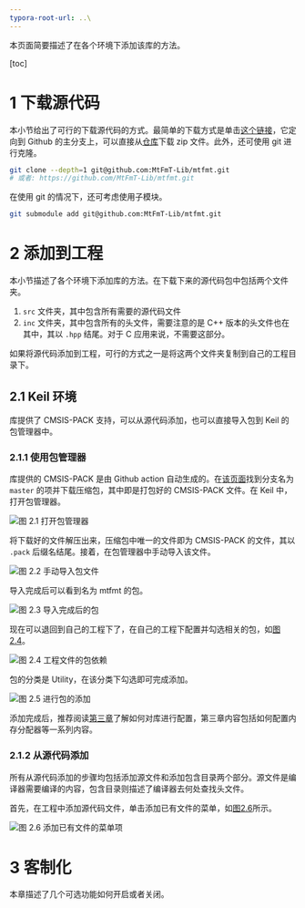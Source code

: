 ```yaml
---
typora-root-url: ..\
---
```


本页面简要描述了在各个环境下添加该库的方法。

[toc]

# 1 下载源代码

本小节给出了可行的下载源代码的方式。最简单的下载方式是单击[这个链接](https://github.com/MtFmT-Lib/mtfmt/archive/refs/heads/master.zip)，它定向到 Github 的主分支上，可以直接从[仓库](https://github.com/MtFmT-Lib/mtfmt)下载 zip 文件。此外，还可使用 git 进行克隆。

```bash
git clone --depth=1 git@github.com:MtFmT-Lib/mtfmt.git
# 或者: https://github.com/MtFmT-Lib/mtfmt.git
```

在使用 git 的情况下，还可考虑使用子模块。

```bash
git submodule add git@github.com:MtFmT-Lib/mtfmt.git
```

# 2 添加到工程

本小节描述了各个环境下添加库的方法。在下载下来的源代码包中包括两个文件夹。

1. `src` 文件夹，其中包含所有需要的源代码文件
2. `inc` 文件夹，其中包含所有的头文件，需要注意的是 C++ 版本的头文件也在其中，其以 `.hpp` 结尾。对于 C 应用来说，不需要这部分。

如果将源代码添加到工程，可行的方式之一是将这两个文件夹复制到自己的工程目录下。

## 2.1 Keil 环境

库提供了 CMSIS-PACK 支持，可以从源代码添加，也可以直接导入包到 Keil 的包管理器中。

### 2.1.1 使用包管理器

库提供的 CMSIS-PACK 是由 Github action 自动生成的。在[该页面](https://github.com/MtFmT-Lib/mtfmt/actions/workflows/cmsis-pack.yml)找到分支名为 `master` 的项并下载压缩包，其中即是打包好的 CMSIS-PACK 文件。在 Keil 中，打开包管理器。

![图 2.1 打开包管理器](./img/keil_pkg_manager.png)

将下载好的文件解压出来，压缩包中唯一的文件即为 CMSIS-PACK 的文件，其以 `.pack` 后缀名结尾。接着，在包管理器中手动导入该文件。

![图 2.2 手动导入包文件](./img/keil_import.png)

导入完成后可以看到名为 mtfmt 的包。

![图 2.3 导入完成后的包](./img/keil_pkg_installed.png)

现在可以退回到自己的工程下了，在自己的工程下配置并勾选相关的包，如[图2.4](#figure_2_4)。

![图 2.4 工程文件的包依赖](./img/keil_opt_manager_env.png)

包的分类是 Utility，在该分类下勾选即可完成添加。

![图 2.5 进行包的添加](./img/keil_run_env.png)

添加完成后，推荐阅读[第三章](#section_3)了解如何对库进行配置，第三章内容包括如何配置内存分配器等一系列内容。


### 2.1.2 从源代码添加

所有从源代码添加的步骤均包括添加源文件和添加包含目录两个部分。源文件是编译器需要编译的内容，包含目录则描述了编译器去何处查找头文件。

首先，在工程中添加源代码文件，单击添加已有文件的菜单，如[图2.6](#figure_2_6)所示。

![图 2.6 添加已有文件的菜单项](./img/keil_add_ext_src_nlfs.png)

# 3 客制化

本章描述了几个可选功能如何开启或者关闭。